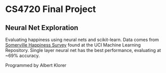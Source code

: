 # CS4720 Final Project

## Neural Net Exploration

Evaluating happiness using neural nets and scikit-learn. Data comes from [Somerville Happiness Survey](https://archive.ics.uci.edu/ml/datasets/Somerville+Happiness+Survey) found at the UCI Machine Learning Repository. Single layer neural net has the best performance, evaluating at ~69% accuracy.

Programmed by Albert Klorer
